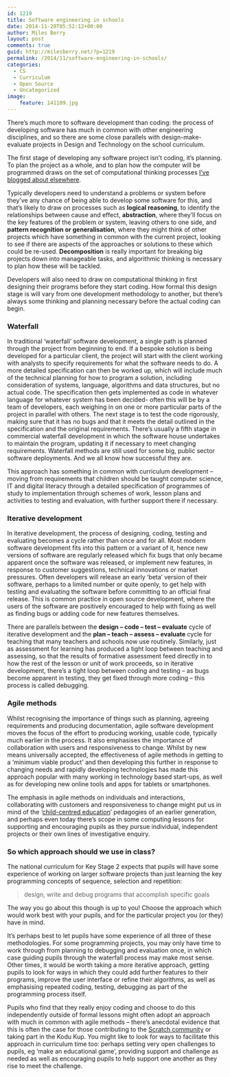 ```yaml
---
id: 1219
title: Software engineering in schools
date: 2014-11-20T05:52:12+00:00
author: Miles Berry
layout: post 
comments: true
guid: http://milesberry.net/?p=1219
permalink: /2014/11/software-engineering-in-schools/
categories:
  - CS
  - Curriculum
  - Open Source
  - Uncategorized
image:
    feature: 141109.jpg
---
```

There’s much more to software development than coding: the process of developing software has much in common with other engineering disciplines, and so there are some close parallels with design-make-evaluate projects in Design and Technology on the school curriculum.

The first stage of developing any software project isn’t coding, it’s planning. To plan the project as a whole, and to plan how the computer will be programmed draws on the set of computational thinking processes [I&#8217;ve blogged about elsewhere](http://milesberry.net/2014/03/computational-thinking-in-primary-schools/).

Typically developers need to understand a problems or system before they’ve any chance of being able to develop some software for this, and that’s likely to draw on processes such as **logical reasoning**, to identify the relationships between cause and effect, **abstraction**, where they’ll focus on the key features of the problem or system, leaving others to one side, and **pattern recognition or generalisation**, where they might think of other projects which have something in common with the current project, looking to see if there are aspects of the approaches or solutions to these which could be re-used. **Decomposition** is really important for breaking big projects down into manageable tasks, and algorithmic thinking is necessary to plan how these will be tackled.

Developers will also need to draw on computational thinking in first designing their programs before they start coding. How formal this design stage is will vary from one development methodology to another, but there’s always some thinking and planning necessary before the actual coding can begin.

### Waterfall

In traditional ‘waterfall’ software development, a single path is planned through the project from beginning to end. If a bespoke solution is being developed for a particular client, the project will start with the client working with analysts to specify requirements for what the software needs to do. A more detailed specification can then be worked up, which will include much of the technical planning for how to program a solution, including consideration of systems, language, algorithms and data structures, but no actual code. The specification then gets implemented as code in whatever language for whatever system has been decided- often this will be by a team of developers, each weighing in on one or more particular parts of the project in parallel with others. The next stage is to test the code rigorously, making sure that it has no bugs and that it meets the detail outlined in the specification and the original requirements. There’s usually a fifth stage in commercial waterfall development in which the software house undertakes to maintain the program, updating it if necessary to meet changing requirements. Waterfall methods are still used for some big, public sector software deployments. And we all know how successful they are.

This approach has something in common with curriculum development &#8211; moving from requirements that children should be taught computer science, IT and digital literacy through a detailed specification of programmes of study to implementation through schemes of work, lesson plans and activities to testing and evaluation, with further support there if necessary.

### Iterative development

In iterative development, the process of designing, coding, testing and evaluating becomes a cycle rather than once and for all. Most modern software development fits into this pattern or a variant of it, hence new versions of software are regularly released which fix bugs that only became apparent once the software was released, or implement new features, in response to customer suggestions, technical innovations or market pressures. Often developers will release an early ‘beta’ version of their software, perhaps to a limited number or quite openly, to get help with testing and evaluating the software before committing to an official final release. This is common practice in open source development, where the users of the software are positively encouraged to help with fixing as well as finding bugs or adding code for new features themselves.

There are parallels between the **design &#8211; code &#8211; test &#8211; evaluate** cycle of iterative development and the **plan &#8211; teach &#8211; assess &#8211; evaluate** cycle for teaching that many teachers and schools now use routinely. Similarly, just as assessment for learning has produced a tight loop between teaching and assessing, so that the results of formative assessment feed directly in to how the rest of the lesson or unit of work proceeds, so in iterative development, there’s a tight loop between coding and testing &#8211; as bugs become apparent in testing, they get fixed through more coding &#8211; this process is called debugging.

### Agile methods

Whilst recognising the importance of things such as planning, agreeing requirements and producing documentation, agile software development moves the focus of the effort to producing working, usable code, typically much earlier in the process. It also emphasises the importance of collaboration with users and responsiveness to change. Whilst by new means universally accepted, the effectiveness of agile methods in getting to a ‘minimum viable product’ and then developing this further in response to changing needs and rapidly developing technologies has made this approach popular with many working in technology based start-ups, as well as for developing new online tools and apps for tablets or smartphones.

The emphasis in agile methods on individuals and interactions, collaborating with customers and responsiveness to change might put us in mind of the ‘[child-centred education](http://www.educationengland.org.uk/documents/plowden/)’ pedagogies of an earlier generation, and perhaps even today there’s scope in some computing lessons for supporting and encouraging pupils as they pursue individual, independent projects or their own lines of investigative enquiry.

### So which approach should we use in class?

The national curriculum for Key Stage 2 expects that pupils will have some experience of working on larger software projects than just learning the key programming concepts of sequence, selection and repetition:

> design, write and debug programs that accomplish specific goals

The way you go about this though is up to you! Choose the approach which would work best with your pupils, and for the particular project you (or they) have in mind.

It’s perhaps best to let pupils have some experience of all three of these methodologies. For some programming projects, you may only have time to work through from planning to debugging and evaluation once, in which case guiding pupils through the waterfall process may make most sense. Other times, it would be worth taking a more iterative approach, getting pupils to look for ways in which they could add further features to their programs, improve the user interface or refine their algorithms, as well as emphasising repeated coding, testing, debugging as part of the programming process itself.

Pupils who find that they really enjoy coding and choose to do this independently outside of formal lessons might often adopt an approach with much in common with agile methods &#8211; there’s anecdotal evidence that this is often the case for those contributing to the [Scratch community](http://scratch.mit.edu) or taking part in the Kodu Kup. You might like to look for ways to facilitate this approach in curriculum time too: perhaps setting very open challenges to pupils, eg ‘make an educational game’, providing support and challenge as needed as well as encouraging pupils to help support one another as they rise to meet the challenge.

